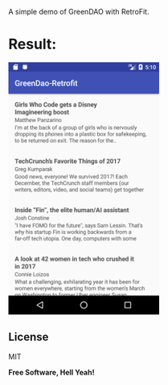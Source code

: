 
A simple demo of GreenDAO with RetroFit.

# Result:

<img src=screen.png height = "500">



License
----

MIT


**Free Software, Hell Yeah!**
